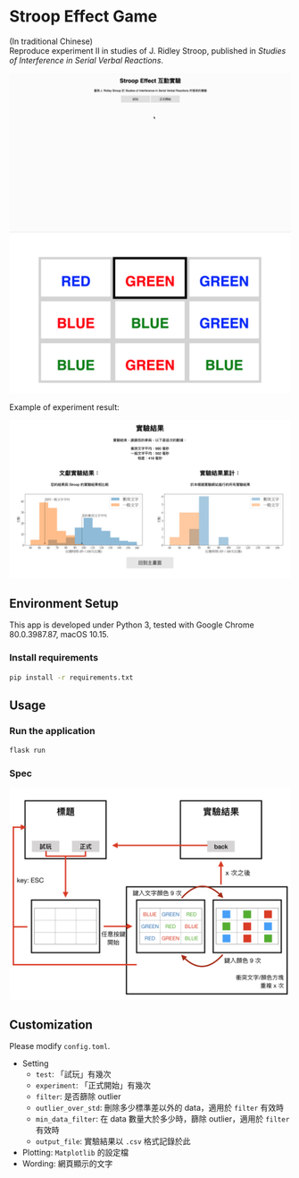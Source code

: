 # Stroop Effect Game

(In traditional Chinese)\
Reproduce experiment II in studies of J. Ridley Stroop, published in *Studies of Interference in Serial Verbal Reactions*. 

![](./image/preview.gif)
![](./image/preview.png)

Example of experiment result:

![](./image/example.png)


## Environment Setup

This app is developed under Python 3, tested with Google Chrome 80.0.3987.87, macOS 10.15.

### Install requirements

```bash
pip install -r requirements.txt
```

## Usage

### Run the application

```bash
flask run
```

### Spec
![](./image/stroop-effect-game-spec.jpg)

## Customization

Please modify `config.toml`.

- Setting
    - `test`: 「試玩」有幾次
    - `experiment`: 「正式開始」有幾次
    - `filter`: 是否篩除 outlier
    - `outlier_over_std`: 刪除多少標準差以外的 data，適用於 `filter` 有效時
    - `min_data_filter`: 在 data 數量大於多少時，篩除 outlier，適用於 `filter` 有效時
    - `output_file`:  實驗結果以 `.csv` 格式記錄於此
- Plotting: `Matplotlib` 的設定檔
- Wording: 網頁顯示的文字
